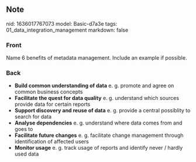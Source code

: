## Note
nid: 1636017767073
model: Basic-d7a3e
tags: 01_data_integration_management
markdown: false

### Front
Name 6 benefits of metadata management. Include an example if possible.

### Back
<ul>
  <li><b>Build common understanding of data</b> e. g. promote and
  agree on common business concepts
  <li><b>Facilitate the quest for data quality</b> e. g. understand
  which sources provide data for certain reports
  <li><b>Support discovery and reuse of data</b> e. g. provide a
  central possiblity to search for data
  <li><b>Analyse dependencies</b> e. g. understand where data comes
  from and goes to
  <li><b>Facilitate future changes</b> e. g. facilitate change
  management through identification of affected users
  <li><b>Monitor usage</b> e. g. track usage of reports and
  identify never / hardly used data
</ul>
